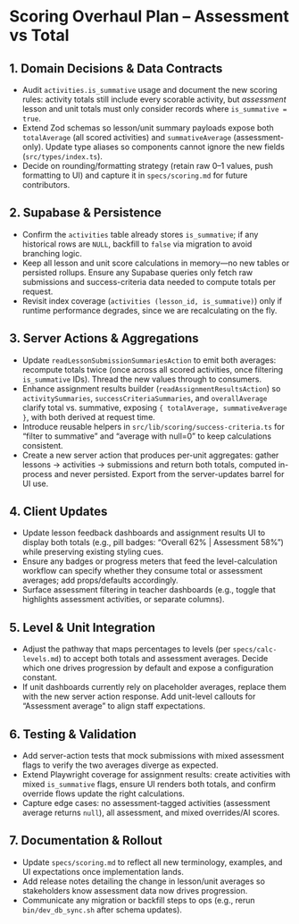 # Scoring Overhaul Plan – Assessment vs Total

## 1. Domain Decisions & Data Contracts
- Audit `activities.is_summative` usage and document the new scoring rules: activity totals still include every scorable activity, but *assessment* lesson and unit totals must only consider records where `is_summative = true`.
- Extend Zod schemas so lesson/unit summary payloads expose both `totalAverage` (all scored activities) and `summativeAverage` (assessment-only). Update type aliases so components cannot ignore the new fields (`src/types/index.ts`).
- Decide on rounding/formatting strategy (retain raw 0–1 values, push formatting to UI) and capture it in `specs/scoring.md` for future contributors.

## 2. Supabase & Persistence
- Confirm the `activities` table already stores `is_summative`; if any historical rows are `NULL`, backfill to `false` via migration to avoid branching logic.
- Keep all lesson and unit score calculations in memory—no new tables or persisted rollups. Ensure any Supabase queries only fetch raw submissions and success-criteria data needed to compute totals per request.
- Revisit index coverage (`activities (lesson_id, is_summative)`) only if runtime performance degrades, since we are recalculating on the fly.

## 3. Server Actions & Aggregations
- Update `readLessonSubmissionSummariesAction` to emit both averages: recompute totals twice (once across all scored activities, once filtering `is_summative` IDs). Thread the new values through to consumers.
- Enhance assignment results builder (`readAssignmentResultsAction`) so `activitySummaries`, `successCriteriaSummaries`, and `overallAverage` clarify total vs. summative, exposing `{ totalAverage, summativeAverage }`, with both derived at request time.
- Introduce reusable helpers in `src/lib/scoring/success-criteria.ts` for “filter to summative” and “average with null=0” to keep calculations consistent.
- Create a new server action that produces per-unit aggregates: gather lessons → activities → submissions and return both totals, computed in-process and never persisted. Export from the server-updates barrel for UI use.

## 4. Client Updates
- Update lesson feedback dashboards and assignment results UI to display both totals (e.g., pill badges: “Overall 62% | Assessment 58%”) while preserving existing styling cues.
- Ensure any badges or progress meters that feed the level-calculation workflow can specify whether they consume total or assessment averages; add props/defaults accordingly.
- Surface assessment filtering in teacher dashboards (e.g., toggle that highlights assessment activities, or separate columns).

## 5. Level & Unit Integration
- Adjust the pathway that maps percentages to levels (per `specs/calc-levels.md`) to accept both totals and assessment averages. Decide which one drives progression by default and expose a configuration constant.
- If unit dashboards currently rely on placeholder averages, replace them with the new server action response. Add unit-level callouts for “Assessment average” to align staff expectations.

## 6. Testing & Validation
- Add server-action tests that mock submissions with mixed assessment flags to verify the two averages diverge as expected.
- Extend Playwright coverage for assignment results: create activities with mixed `is_summative` flags, ensure UI renders both totals, and confirm override flows update the right calculations.
- Capture edge cases: no assessment-tagged activities (assessment average returns `null`), all assessment, and mixed overrides/AI scores.

## 7. Documentation & Rollout
- Update `specs/scoring.md` to reflect all new terminology, examples, and UI expectations once implementation lands.
- Add release notes detailing the change in lesson/unit averages so stakeholders know assessment data now drives progression.
- Communicate any migration or backfill steps to ops (e.g., rerun `bin/dev_db_sync.sh` after schema updates).
